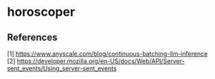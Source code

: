 # horoscoper


## References

[1] https://www.anyscale.com/blog/continuous-batching-llm-inference  
[2] https://developer.mozilla.org/en-US/docs/Web/API/Server-sent_events/Using_server-sent_events  